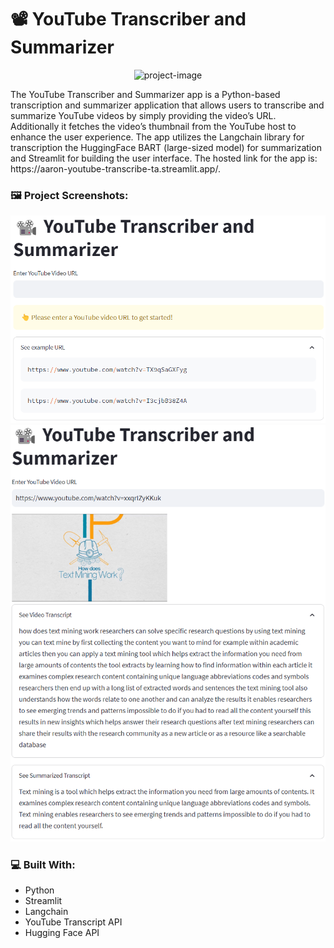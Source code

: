 # 📽️ YouTube Transcriber and Summarizer

<p align="center"><img src="https://socialify.git.ci/aaronDev28/Youtube-Transcribe/image?font=Inter&amp;language=1&amp;name=1&amp;owner=1&amp;pattern=Circuit%20Board&amp;stargazers=1&amp;theme=Auto" alt="project-image"></p>

<p id="description">The YouTube Transcriber and Summarizer app is a Python-based transcription and summarizer application that allows users to transcribe and summarize YouTube videos by simply providing the video’s URL. Additionally it fetches the video’s thumbnail from the YouTube host to enhance the user experience. The app utilizes the Langchain library for transcription the HuggingFace BART (large-sized model) for summarization and Streamlit for building the user interface. The hosted link for the app is: https://aaron-youtube-transcribe-ta.streamlit.app/.</p>

### 🖼️ Project Screenshots:

<img src="https://github.com/aaronDev28/Youtube-Transcribe/blob/main/asset_img1.png" alt="project-screenshot" width="600">

<img src="https://github.com/aaronDev28/Youtube-Transcribe/blob/main/asset_img2.png" alt="project-screenshot" width="600">

  
### 💻 Built With:

*   Python
*   Streamlit
*   Langchain
*   YouTube Transcript API
*   Hugging Face API
